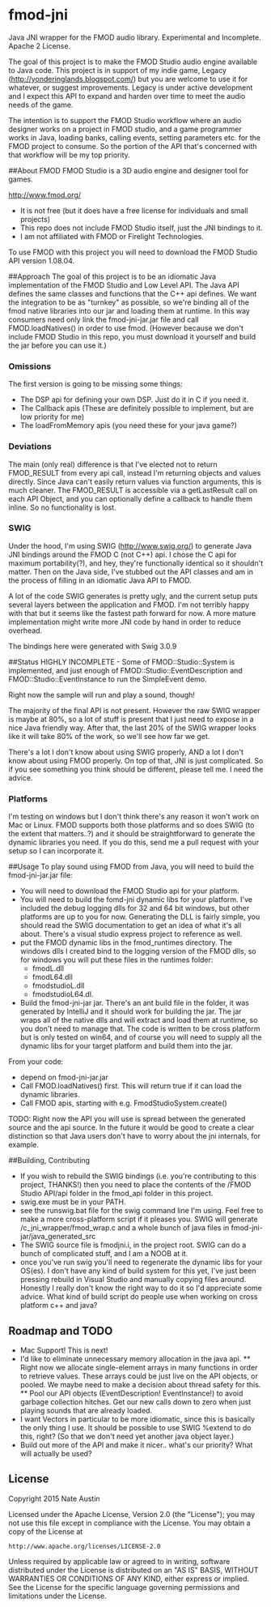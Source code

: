 # fmod-jni
Java JNI wrapper for the FMOD audio library. Experimental and Incomplete. Apache 2 License.

The goal of this project is to make the FMOD Studio audio engine available to Java code. This project is in support of my indie game, Legacy (http://yonderinglands.blogspot.com/) but you are welcome to use it for whatever, or suggest improvements. Legacy is under active development and I expect this API to expand and harden over time to meet the audio needs of the game.

The intention is to support the FMOD Studio workflow where an audio designer works on a project in FMOD studio, and a game programmer works in Java, loading banks, calling events, setting parameters etc. for the FMOD project to consume. So the portion of the API that's concerned with that workflow will be my top priority.

##About FMOD
FMOD Studio is a 3D audio engine and designer tool for games.

http://www.fmod.org/

* It is not free (but it does have a free license for individuals and small projects) 
* This repo does not include FMOD Studio itself, just the JNI bindings to it.
* I am not affiliated with FMOD or Firelight Technologies.

To use FMOD with this project you will need to download the FMOD Studio API version 1.08.04.

##Approach
The goal of this project is to be an idiomatic Java implementation of the FMOD Studio and Low Level API. The Java API defines the same classes and functions that the C++ api defines. We want the integration to be as "turnkey" as possible, so we're binding all of the fmod native libraries into our jar and loading them at runtime. In this way consumers need only link the fmod-jni-jar.jar file and call FMOD.loadNatives() in order to use fmod. (However because we don't include FMOD Studio in this repo, you must download it yourself and build the jar before you can use it.) 

### Omissions
The first version is going to be missing some things:
* The DSP api for defining your own DSP. Just do it in C if you need it.
* The Callback apis (These are definitely possible to implement, but are low priority for me)
* The loadFromMemory apis (you need these for your java game?)

### Deviations
The main (only real) difference is that I've elected not to return FMOD_RESULT from every api call, instead I'm returning objects and values directly. Since Java can't easily return values via function arguments, this is much cleaner. The FMOD_RESULT is accessible via a getLastResult call on each API Object, and you can optionally define a callback to handle them inline. So no functionality is lost.

### SWIG
Under the hood, I'm using SWIG (http://www.swig.org/) to generate Java JNI bindings around the FMOD C (not C++) api. I chose the C api for maximum portability(?), and hey, they're functionally identical so it shouldn't matter. Then on the Java side, I've stubbed out the API classes and am in the process of filling in an idiomatic Java API to FMOD.

A lot of the code SWIG generates is pretty ugly, and the current setup puts several layers between the application and FMOD. I'm not terribly happy with that but it seems like the fastest path forward for now. A more mature implementation might write more JNI code by hand in order to reduce overhead.

The bindings here were generated with Swig 3.0.9

##Status
HIGHLY INCOMPLETE - Some of FMOD::Studio::System is implemented, and just enough of FMOD::Studio::EventDescription and FMOD::Studio::EventInstance to run the SimpleEvent demo.

Right now the sample will run and play a sound, though!

The majority of the final API is not present. However the raw SWIG wrapper is maybe at 80%, so a lot of stuff is present that I just need to expose in a nice Java friendly way. After that, the last 20% of the SWIG wrapper looks like it will take 80% of the work, so we'll see how far we get.

There's a lot I don't know about using SWIG properly, AND a lot I don't know about using FMOD properly. On top of that, JNI is just complicated. So if you see something you think should be different, please tell me. I need the advice.

### Platforms
I'm testing on windows but I don't think there's any reason it won't work on Mac or Linux. FMOD supports both those platforms and so does SWIG (to the extent that matters..?) and it should be straightforward to generate the dynamic libraries you need. If you do this, send me a pull request with your setup so I can incorporate it.

##Usage
To play sound using FMOD from Java, you will need to build the fmod-jni-jar.jar file:
* You will need to download the FMOD Studio api for your platform.
* You will need to build the fomd-jni dynamic libs for your platform. I've included the debug logging dlls for 32 and 64 bit windows, but other platforms are up to you for now. Generating the DLL is fairly simple, you should read the SWIG documentation to get an idea of what it's all about. There's a visual studio express project to reference as well.
* put the FMOD dynamic libs in the fmod_runtimes directory. The windows dlls I created bind to the logging version of the FMOD dlls, so for windows you will put these files in the runtimes folder:
  * fmodL.dll
  * fmodL64.dll
  * fmodstudioL.dll
  * fmodstudioL64.dl.
* Build the fmod-jni-jar jar. There's an ant build file in the folder, it was generated by IntelliJ and it should work for building the jar. The jar wraps all of the native dlls and will extract and load them at runtime, so you don't need to manage that. The code is written to be cross platform but is only tested on win64, and of course you will need to supply all the dynamic libs for your target platform and build them into the jar.
 
From your code:
* depend on fmod-jni-jar.jar
* Call FMOD.loadNatives() first. This will return true if it can load the dynamic libraries.
* Call FMOD apis, starting with e.g. FmodStudioSystem.create()

TODO: Right now the API you will use is spread between the generated source and the api source. In the future it would be good to create a clear distinction so that Java users don't have to worry about the jni internals, for example.


##Building, Contributing
* If you wish to rebuild the SWIG bindings (i.e. you're contributing to this project, THANKS!) then you need to place the contents of the /FMOD Studio API/api folder in the fmod_api folder in this project.
* swig.exe must be in your PATH.
* see the runswig.bat file for the swig command line I'm using. Feel free to make a more cross-platform script if it pleases you. SWIG will generate /c_jni_wrapper/fmod_wrap.c and a whole bunch of java files in fmod-jni-jar/java_generated_src
* The SWIG source file is fmodjni.i, in the project root. SWIG can do a bunch of complicated stuff, and I am a NOOB at it.
* once you've run swig you'll need to regenerate the dynamic libs for your OS(es). I don't have any kind of build system for this yet, I've just been pressing rebuild in Visual Studio and manually copying files around. Honestly I really don't know the right way to do it so I'd appreciate some advice. What kind of build script do people use when working on cross platform c++ and java?

## Roadmap and TODO
* Mac Support! This is next!
* I'd like to eliminate unnecessary memory allocation in the java api. 
** Right now we allocate single-element arrays in many functions in order to retrieve values. These arrays could be just live on the API objects, or pooled. We maybe need to make a decision about thread safety for this.
** Pool our API objects (EventDescription! EventInstance!) to avoid garbage collection hitches. Get our new calls down to zero when just playing sounds that are already loaded.
* I want Vectors in particular to be more idiomatic, since this is basically the only thing I use. It should be possible to use SWIG %extend to do this, right? (So that we don't need yet another java object layer.)
* Build out more of the API and make it nicer.. what's our priority? What will actually be used?


## License
Copyright 2015 Nate Austin

Licensed under the Apache License, Version 2.0 (the "License");
you may not use this file except in compliance with the License.
You may obtain a copy of the License at

    http://www.apache.org/licenses/LICENSE-2.0

Unless required by applicable law or agreed to in writing, software
distributed under the License is distributed on an "AS IS" BASIS,
WITHOUT WARRANTIES OR CONDITIONS OF ANY KIND, either express or implied.
See the License for the specific language governing permissions and
limitations under the License.
